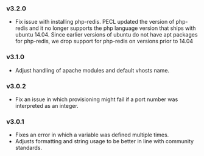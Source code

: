 ### v3.2.0
 - Fix issue with installing php-redis. PECL updated the version of
 php-redis and it no longer supports the php language version that
 ships with ubuntu 14.04. Since earlier versions of ubuntu do not have
 apt packages for php-redis, we drop support for php-redis on versions
 prior to 14.04

### v3.1.0
 - Adjust handling of apache modules and default vhosts name.

### v3.0.2

 - Fix an issue in which provisioning might fail if a port number was interpreted as an integer.

### v3.0.1

 - Fixes an error in which a variable was defined multiple times.
 - Adjusts formatting and string usage to be better in line with community standards.

